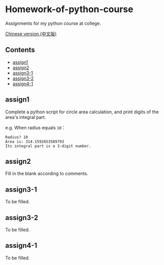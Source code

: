 # Homework-of-python-course

Assignments for my python course at college.

[Chinese version (中文版)](/README_zh_CN.md)

## Contents

- [assign1](#assign1)
- [assign2](#assign2)
- [assign3-1](#assign3-1)
- [assign3-2](#assign3-2)
- [assign4-1](#assign4-1)

## assign1

Complete a python script for circle area calculation, and print digits of the area's integral part.

e.g. When radius equals ```10```：

    Radius? 10
    Area is: 314.1592653589793
    Its integral part is a 3-digit number.

## assign2

Fill in the blank according to comments.

## assign3-1

To be filled.

## assign3-2

To be filled.

## assign4-1

To be filled.

